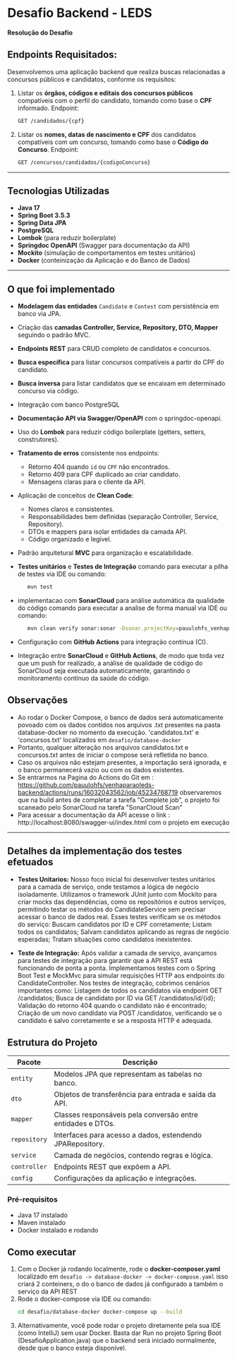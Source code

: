 # Desafio Backend - LEDS  
**Resolução do Desafio**


## Endpoints Requisitados:

Desenvolvemos uma aplicação backend que realiza buscas relacionadas a concursos públicos e candidatos, conforme os requisitos:

1. Listar os **órgãos, códigos e editais dos concursos públicos** compatíveis com o perfil do candidato, tomando como base o **CPF** informado.
 Endpoint:  
   ```bash
   GET /candidados/{cpf}

2. Listar os **nomes, datas de nascimento e CPF** dos candidatos compatíveis com um concurso, tomando como base o **Código do Concurso**.
 Endpoint:  
   ```bash
   GET /concursos/candidados/{codigoConcurso}

---

## Tecnologias Utilizadas

- **Java 17**  
- **Spring Boot 3.5.3**  
- **Spring Data JPA**  
- **PostgreSQL** 
- **Lombok** (para reduzir boilerplate)  
- **Springdoc OpenAPI** (Swagger para documentação da API)  
- **Mockito** (simulação de comportamentos em testes unitários)
- **Docker** (conteinização da Aplicação e do Banco de Dados)


---

## O que foi implementado

- **Modelagem das entidades** `Candidate` e `Contest` com persistência em banco via JPA.  
- Criação das **camadas Controller, Service, Repository, DTO, Mapper** seguindo o padrão MVC.  
- **Endpoints REST** para CRUD completo de candidatos e concursos.  
- **Busca específica** para listar concursos compatíveis a partir do CPF do candidato.  
- **Busca inversa** para listar candidatos que se encaixam em determinado concurso via código.  
- Integração com banco PostgreSQL   
- **Documentação API via Swagger/OpenAPI** com o springdoc-openapi.  
- Uso do **Lombok** para reduzir código boilerplate (getters, setters, construtores).  
- **Tratamento de erros** consistente nos endpoints:  
  - Retorno 404 quando `id` ou `CPF` não encontrados.  
  - Retorno 409 para CPF duplicado ao criar candidato.  
  - Mensagens claras para o cliente da API.  
- Aplicação de conceitos de **Clean Code**:  
  - Nomes claros e consistentes.  
  - Responsabilidades bem definidas (separação Controller, Service, Repository).  
  - DTOs e mappers para isolar entidades da camada API.  
  - Código organizado e legível.  
- Padrão arquitetural **MVC** para organização e escalabilidade.
- **Testes unitários** e **Testes de Integração**
      comando para executar a pilha de testes via IDE ou comando:  
   ```bash
      mvn test
- implementacao com **SonarCloud** para análise automática da qualidade do código
      comando para executar a analise de forma manual via IDE ou comando:  
   ```bash
      mvn clean verify sonar:sonar -Dsonar.projectKey=pauulohfs_venhaparaoleds-backend -Dsonar.organization=pauulohfs -Dsonar.host.url=https://sonarcloud.io -Dsonar.login=859752bd619861bc7eeff6c9535af99d18f4ca1b 

- Configuração com **GitHub Actions** para integração contínua (CI).

- Integração entre **SonarCloud** e **GitHub Actions**, de modo que toda vez que um push for realizado, a análise de qualidade de código do SonarCloud seja executada automaticamente, garantindo o monitoramento contínuo da saúde do código.


## Observações

- Ao rodar o Docker Compose, o banco de dados será automaticamente povoado com os dados contidos nos arquivos .txt presentes na pasta database-docker no momento da execução.
     'candidatos.txt' e 'concursos.txt' localizados em `desafio/database-docker` 
- Portanto, qualquer alteração nos arquivos candidatos.txt e concursos.txt antes de iniciar o compose será refletida no banco.
- Caso os arquivos não estejam presentes, a importação será ignorada, e o banco permanecerá vazio ou com os dados existentes.
- Se entrarmos na Pagina do Actions do Git em : https://github.com/pauulohfs/venhaparaoleds-backend/actions/runs/16032043562/job/45234768719 
  observaremos que na build antes de completar a tarefa  "Complete job", o projeto foi scaneado pelo SonarCloud na tarefa "SonarCloud Scan" 
- Para acessar a documentação da API acesse o link :  http://localhost:8080/swagger-ui/index.html com o projeto em execução


---

## Detalhes da implementação dos testes efetuados
- **Testes Unitarios:** 
  Nosso foco inicial foi desenvolver testes unitários para a camada de serviço, onde testamos a lógica de negócio isoladamente. Utilizamos o framework JUnit junto com Mockito para criar mocks das dependências, como os repositórios e outros serviços, permitindo testar os métodos do CandidateService sem precisar acessar o banco de dados real.
  Esses testes verificam se os métodos do serviço:
  Buscam candidatos por ID e CPF corretamente;
  Listam todos os candidatos;
  Salvam candidatos aplicando as regras de negócio esperadas;
  Tratam situações como candidatos inexistentes.

- **Teste de Integração:** 
  Após validar a camada de serviço, avançamos para testes de integração para garantir que a API REST está funcionando de ponta a ponta. Implementamos testes com o Spring Boot Test e  MockMvc para simular requisições HTTP aos endpoints do CandidateController.
  Nos testes de integração, cobrimos cenários importantes como:
  Listagem de todos os candidatos via endpoint GET /candidatos;
  Busca de candidato por ID via GET /candidatos/id/{id};
  Validação do retorno 404 quando o candidato não é encontrado;
  Criação de um novo candidato via POST /candidatos, verificando se o candidato é salvo corretamente e se a resposta HTTP é adequada.


## Estrutura do Projeto

| Pacote         | Descrição                                    |
|----------------|----------------------------------------------|
| `entity`       | Modelos JPA que representam as tabelas no banco. |
| `dto`          | Objetos de transferência para entrada e saída da API. |
| `mapper`       | Classes responsáveis pela conversão entre entidades e DTOs. |
| `repository`   | Interfaces para acesso a dados, estendendo JPARepository. |
| `service`      | Camada de negócios, contendo regras e lógica. |
| `controller`   | Endpoints REST que expõem a API.              |
| `config`       | Configurações da aplicação e integrações.    |



### Pré-requisitos

- Java 17 instalado  
- Maven instalado  
- Docker instalado e rodando 

## Como executar
1. Com o Docker já rodando localmente, rode o **docker-composer.yaml** localizado em  `desafio -> database-docker -> docker-compose.yaml` 
  isso criará  2 conteiners, o do o banco de dados já configurado a também o serviço da API REST 
2. Rode o docker-compose via IDE ou comando:  
   ```bash
   cd desafio/database-docker docker-compose up --build
3. Alternativamente, você pode rodar o projeto diretamente pela sua IDE (como IntelliJ) sem usar Docker.
Basta dar Run no projeto Spring Boot (DesafioApplication.java) que o backend será iniciado normalmente, desde que o banco esteja disponível.

